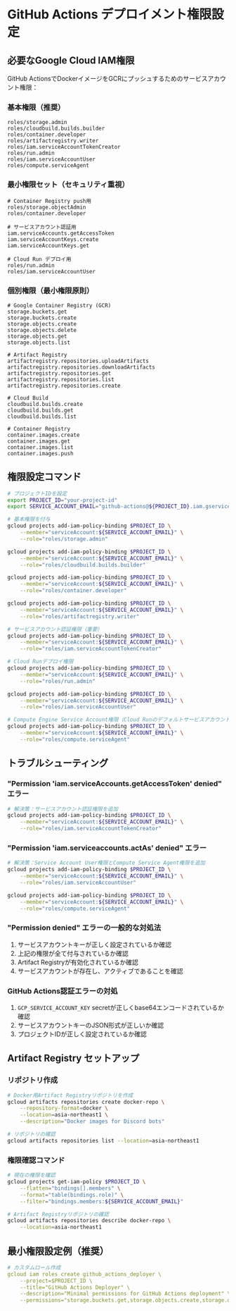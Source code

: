 # GitHub Actions デプロイメント権限設定

## 必要なGoogle Cloud IAM権限

GitHub ActionsでDockerイメージをGCRにプッシュするためのサービスアカウント権限：

### 基本権限（推奨）
```
roles/storage.admin
roles/cloudbuild.builds.builder
roles/container.developer
roles/artifactregistry.writer
roles/iam.serviceAccountTokenCreator
roles/run.admin
roles/iam.serviceAccountUser
roles/compute.serviceAgent
```

### 最小権限セット（セキュリティ重視）
```
# Container Registry push用
roles/storage.objectAdmin
roles/container.developer

# サービスアカウント認証用  
iam.serviceAccounts.getAccessToken
iam.serviceAccountKeys.create
iam.serviceAccountKeys.get

# Cloud Run デプロイ用
roles/run.admin
roles/iam.serviceAccountUser
```

### 個別権限（最小権限原則）
```
# Google Container Registry (GCR)
storage.buckets.get
storage.buckets.create
storage.objects.create
storage.objects.delete
storage.objects.get
storage.objects.list

# Artifact Registry
artifactregistry.repositories.uploadArtifacts
artifactregistry.repositories.downloadArtifacts
artifactregistry.repositories.get
artifactregistry.repositories.list
artifactregistry.repositories.create

# Cloud Build
cloudbuild.builds.create
cloudbuild.builds.get
cloudbuild.builds.list

# Container Registry
container.images.create
container.images.get
container.images.list
container.images.push
```

## 権限設定コマンド

```bash
# プロジェクトIDを設定
export PROJECT_ID="your-project-id"
export SERVICE_ACCOUNT_EMAIL="github-actions@${PROJECT_ID}.iam.gserviceaccount.com"

# 基本権限を付与
gcloud projects add-iam-policy-binding $PROJECT_ID \
    --member="serviceAccount:${SERVICE_ACCOUNT_EMAIL}" \
    --role="roles/storage.admin"

gcloud projects add-iam-policy-binding $PROJECT_ID \
    --member="serviceAccount:${SERVICE_ACCOUNT_EMAIL}" \
    --role="roles/cloudbuild.builds.builder"

gcloud projects add-iam-policy-binding $PROJECT_ID \
    --member="serviceAccount:${SERVICE_ACCOUNT_EMAIL}" \
    --role="roles/container.developer"

gcloud projects add-iam-policy-binding $PROJECT_ID \
    --member="serviceAccount:${SERVICE_ACCOUNT_EMAIL}" \
    --role="roles/artifactregistry.writer"

# サービスアカウント認証権限（重要）
gcloud projects add-iam-policy-binding $PROJECT_ID \
    --member="serviceAccount:${SERVICE_ACCOUNT_EMAIL}" \
    --role="roles/iam.serviceAccountTokenCreator"

# Cloud Runデプロイ権限
gcloud projects add-iam-policy-binding $PROJECT_ID \
    --member="serviceAccount:${SERVICE_ACCOUNT_EMAIL}" \
    --role="roles/run.admin"

gcloud projects add-iam-policy-binding $PROJECT_ID \
    --member="serviceAccount:${SERVICE_ACCOUNT_EMAIL}" \
    --role="roles/iam.serviceAccountUser"

# Compute Engine Service Account権限（Cloud Runのデフォルトサービスアカウント使用のため）
gcloud projects add-iam-policy-binding $PROJECT_ID \
    --member="serviceAccount:${SERVICE_ACCOUNT_EMAIL}" \
    --role="roles/compute.serviceAgent"
```

## トラブルシューティング

### "Permission 'iam.serviceAccounts.getAccessToken' denied" エラー
```bash
# 解決策：サービスアカウント認証権限を追加
gcloud projects add-iam-policy-binding $PROJECT_ID \
    --member="serviceAccount:${SERVICE_ACCOUNT_EMAIL}" \
    --role="roles/iam.serviceAccountTokenCreator"
```

### "Permission 'iam.serviceaccounts.actAs' denied" エラー
```bash
# 解決策：Service Account User権限とCompute Service Agent権限を追加
gcloud projects add-iam-policy-binding $PROJECT_ID \
    --member="serviceAccount:${SERVICE_ACCOUNT_EMAIL}" \
    --role="roles/iam.serviceAccountUser"

gcloud projects add-iam-policy-binding $PROJECT_ID \
    --member="serviceAccount:${SERVICE_ACCOUNT_EMAIL}" \
    --role="roles/compute.serviceAgent"
```

### "Permission denied" エラーの一般的な対処法
1. サービスアカウントキーが正しく設定されているか確認
2. 上記の権限が全て付与されているか確認
3. Artifact Registryが有効化されているか確認
4. サービスアカウントが存在し、アクティブであることを確認

### GitHub Actions認証エラーの対処
1. `GCP_SERVICE_ACCOUNT_KEY` secretが正しくbase64エンコードされているか確認
2. サービスアカウントキーのJSON形式が正しいか確認
3. プロジェクトIDが正しく設定されているか確認

## Artifact Registry セットアップ

### リポジトリ作成
```bash
# Docker用Artifact Registryリポジトリを作成
gcloud artifacts repositories create docker-repo \
    --repository-format=docker \
    --location=asia-northeast1 \
    --description="Docker images for Discord bots"

# リポジトリの確認
gcloud artifacts repositories list --location=asia-northeast1
```

### 権限確認コマンド
```bash
# 現在の権限を確認
gcloud projects get-iam-policy $PROJECT_ID \
    --flatten="bindings[].members" \
    --format="table(bindings.role)" \
    --filter="bindings.members:${SERVICE_ACCOUNT_EMAIL}"

# Artifact Registryリポジトリの確認
gcloud artifacts repositories describe docker-repo \
    --location=asia-northeast1
```

## 最小権限設定例（推奨）

```yaml
# カスタムロール作成
gcloud iam roles create github_actions_deployer \
    --project=$PROJECT_ID \
    --title="GitHub Actions Deployer" \
    --description="Minimal permissions for GitHub Actions deployment" \
    --permissions="storage.buckets.get,storage.objects.create,storage.objects.get,storage.objects.list,container.images.create,container.images.push,artifactregistry.repositories.uploadArtifacts,cloudbuild.builds.create,run.services.create,run.services.get,run.services.update"
```